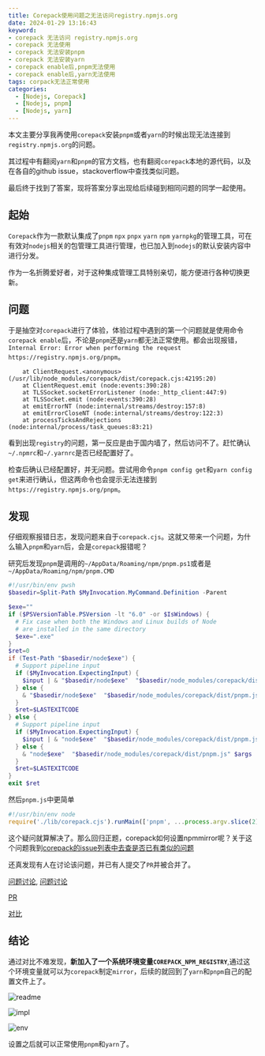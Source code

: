 ```yaml
---
title: Corepack使用问题之无法访问registry.npmjs.org
date: 2024-01-29 13:16:43
keyword: 
- corepack 无法访问 registry.npmjs.org
- corepack 无法使用
- corepack 无法安装pnpm
- corepack 无法安装yarn
- corepack enable后,pnpm无法使用
- corepack enable后,yarn无法使用
tags: corpack无法正常使用
categories:
  - [Nodejs, Corepack]
  - [Nodejs, pnpm]
  - [Nodejs, yarn]
---
```


本文主要分享我再使用`corepack`安装`pnpm`或者`yarn`的时候出现无法连接到`registry.npmjs.org`的问题。

其过程中有翻阅`yarn`和`pnpm`的官方文档，也有翻阅`corepack`本地的源代码，以及在各自的github issue，stackoverflow中查找类似问题。

最后终于找到了答案，现将答案分享出现给后续碰到相同问题的同学一起使用。

<!--more-->
## 起始
`Corepack`作为一款默认集成了`pnpm` `npx` `pnpx` `yarn` `npm` `yarnpkg`的管理工具，可在有效对`nodejs`相关的包管理工具进行管理，也已加入到`nodejs`的默认安装内容中进行分发。

作为一名折腾爱好者，对于这种集成管理工具特别亲切，能方便进行各种切换更新。

## 问题

于是抽空对`corepack`进行了体验，体验过程中遇到的第一个问题就是使用命令`corepack enable`后，不论是`pnpm`还是`yarn`都无法正常使用。都会出现报错，`Internal Error: Error when performing the request https://registry.npmjs.org/pnpm`。

```
    at ClientRequest.<anonymous> (/usr/lib/node_modules/corepack/dist/corepack.cjs:42195:20)
    at ClientRequest.emit (node:events:390:28)
    at TLSSocket.socketErrorListener (node:_http_client:447:9)
    at TLSSocket.emit (node:events:390:28)
    at emitErrorNT (node:internal/streams/destroy:157:8)
    at emitErrorCloseNT (node:internal/streams/destroy:122:3)
    at processTicksAndRejections (node:internal/process/task_queues:83:21)
```

看到出现`registry`的问题，第一反应是由于国内墙了，然后访问不了。赶忙确认`~/.npmrc`和`~/.yarnrc`是否已经配置好了。

检查后确认已经配置好，并无问题。尝试用命令`pnpm config get`和`yarn config get`来进行确认，但这两命令也会提示无法连接到`https://registry.npmjs.org/pnpm`。


## 发现

仔细观察报错日志，发现问题来自于`corepack.cjs`。这就又带来一个问题，为什么输入`pnpm`和`yarn`后，会是`corepack`报错呢？

研究后发现`pnpm`是调用的`~/AppData/Roaming/npm/pnpm.ps1`或者是`~/AppData/Roaming/npm/pnpm.CMD`
```powershell
#!/usr/bin/env pwsh
$basedir=Split-Path $MyInvocation.MyCommand.Definition -Parent

$exe=""
if ($PSVersionTable.PSVersion -lt "6.0" -or $IsWindows) {
  # Fix case when both the Windows and Linux builds of Node
  # are installed in the same directory
  $exe=".exe"
}
$ret=0
if (Test-Path "$basedir/node$exe") {
  # Support pipeline input
  if ($MyInvocation.ExpectingInput) {
    $input | & "$basedir/node$exe"  "$basedir/node_modules/corepack/dist/pnpm.js" $args
  } else {
    & "$basedir/node$exe"  "$basedir/node_modules/corepack/dist/pnpm.js" $args
  }
  $ret=$LASTEXITCODE
} else {
  # Support pipeline input
  if ($MyInvocation.ExpectingInput) {
    $input | & "node$exe"  "$basedir/node_modules/corepack/dist/pnpm.js" $args
  } else {
    & "node$exe"  "$basedir/node_modules/corepack/dist/pnpm.js" $args
  }
  $ret=$LASTEXITCODE
}
exit $ret
```

然后`pnpm.js`中更简单
```javascript
#!/usr/bin/env node
require('./lib/corepack.cjs').runMain(['pnpm', ...process.argv.slice(2)]);
```

这个疑问就算解决了。那么回归正题，corepack如何设置npmmirror呢？关于这个问题我到[corepack的issue列表中去查是否已有类似的问题](https://github.com/nodejs/corepack/issues)

还真发现有人在讨论该问题，并已有人提交了`PR`并被合并了。

[问题讨论](https://github.com/nodejs/corepack/issues/92), [问题讨论](https://github.com/nodejs/corepack/issues/66)

[PR](https://github.com/nodejs/corepack/pull/186)

[对比](https://github.com/nodejs/corepack/pull/186/files)

## 结论

通过对比不难发现，__新加入了一个系统环境变量`COREPACK_NPM_REGISTRY`__,通过这个环境变量就可以为`corepack`制定`mirror`，后续的就回到了`yarn`和`pnpm`自己的配置文件上了。

![readme](1.png)

![impl](2.png)

![env](3.png)

设置之后就可以正常使用`pnpm`和`yarn`了。


